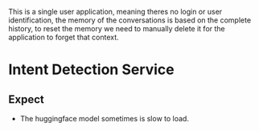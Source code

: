 This is a single user application, meaning theres no login or user identification, the memory of the conversations is based on the complete history, to reset the memory we need to manually delete it for the application to forget that context.

# Intent Detection Service

## Expect
- The huggingface model sometimes is slow to load.
